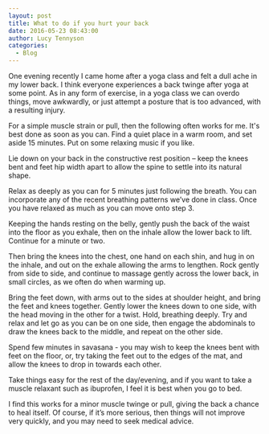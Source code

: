 ```yaml
---
layout: post
title: What to do if you hurt your back
date: 2016-05-23 08:43:00
author: Lucy Tennyson
categories:
  - Blog
---
```



One evening recently I came home after a yoga class and felt a dull ache in my lower back. I think everyone experiences a back twinge after yoga at some point. As in any form of exercise, in a yoga class we can overdo things, move awkwardly, or just attempt a posture that is too advanced, with a resulting injury.&nbsp;

For a simple muscle strain or pull, then the following often works for me. It's best done as soon as you can. Find a quiet place in a warm room, and set aside 15 minutes. Put on some relaxing music if you like.

Lie down on your back in the constructive rest position – keep the knees bent and feet hip width apart to allow the spine to settle into its natural shape.

Relax as deeply as you can for 5 minutes just following the breath. You can incorporate any of the recent breathing patterns we’ve done in class. Once you have relaxed as much as you can move onto step 3.

Keeping the hands resting on the belly, gently push the back of the waist into the floor as you exhale, then on the inhale allow the lower back to lift. Continue for a minute or two.

Then bring the knees into the chest, one hand on each shin, and hug in on the inhale, and out on the exhale allowing the arms to lengthen. Rock gently from side to side, and continue to massage gently across the lower back, in small circles, as we often do when warming up.

Bring the feet down, with arms out to the sides at shoulder height, and bring the feet and knees together. Gently lower the knees down to one side, with the head moving in the other for a twist. Hold, breathing deeply. Try and relax and let go as you can be on one side, then engage the abdominals to draw the knees back to the middle, and repeat on the other side.

Spend few minutes in savasana - you may wish to keep the knees bent with feet on the floor, or, try taking the feet out to the edges of the mat, and allow the knees to drop in towards each other.

Take things easy for the rest of the day/evening, and if you want to take a muscle relaxant such as ibuprofen, I feel it is best when you go to bed.

I find this works for a minor muscle twinge or pull, giving the back a chance to heal itself. Of course, if it’s more serious, then things will not improve very quickly, and you may need to seek medical advice.